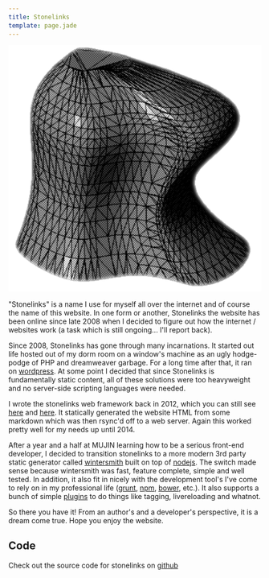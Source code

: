 ```yaml
---
title: Stonelinks
template: page.jade
---
```


<div class="media-container">

<img src="/images/projects/stonelinks-web-framework.png">

</div>

"Stonelinks" is a name I use for myself all over the internet and of course the name of this website. In one form or another, Stonelinks the website has been online since late 2008 when I decided to figure out how the internet / websites work (a task which is still ongoing... I'll report back).

Since 2008, Stonelinks has gone through many incarnations. It started out life hosted out of my dorm room on a window's machine as an ugly hodge-podge of PHP and dreamweaver garbage. For a long time after that, it ran on [wordpress](https://wordpress.org/). At some point I decided that since Stonelinks is fundamentally static content, all of these solutions were too heavyweight and no server-side scripting languages were needed.

I wrote the stonelinks web framework back in 2012, which you can still see [here](https://github.com/Stonelinks/stonelinks.org) and [here](/projects/stonelinks/old.html). It statically generated the website HTML from some markdown which was then rsync'd off to a web server. Again this worked pretty well for my needs up until 2014.

After a year and a half at MUJIN learning how to be a serious front-end developer, I decided to transition stonelinks to a more modern 3rd party static generator called [wintersmith](http://wintersmith.io/) built on top of [nodejs](http://nodejs.org/). The switch made sense because wintersmith was fast, feature complete, simple and well tested. In addition, it also fit in nicely with the development tool's I've come to rely on in my professional life ([grunt](http://gruntjs.com/), [npm](https://www.npmjs.org/), [bower](http://bower.io/), etc.). It also supports a bunch of simple [plugins](https://github.com/jnordberg/wintersmith/wiki/Plugins) to do things like tagging, livereloading and whatnot.

So there you have it! From an author's and a developer's perspective, it is a dream come true. Hope you enjoy the website.

## Code

Check out the source code for stonelinks on [github](https://github.com/Stonelinks/stonelinks.github.io)
